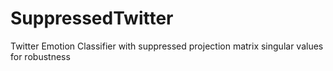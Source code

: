 # SuppressedTwitter
Twitter Emotion Classifier with suppressed projection matrix singular values for robustness
